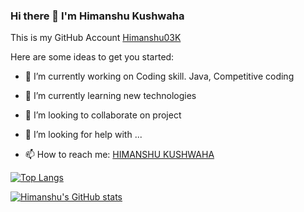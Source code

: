 ### Hi there 👋 I'm Himanshu Kushwaha
This is my GitHub Account [Himanshu03K](https://github.com/Himanshu03K)



Here are some ideas to get you started:

- 🔭 I’m currently working on Coding skill. Java, Competitive coding 
- 🌱 I’m currently learning new technologies
- 👯 I’m looking to collaborate on project
- 🤔 I’m looking for help with ...

- 📫 How to reach me: [HIMANSHU KUSHWAHA](https://www.linkedin.com/in/himanshu-kushwaha-7a27a91b8)


[![Top Langs](https://github-readme-stats.vercel.app/api/top-langs/?username=Himanshu03K&layout=compact)](https://github.com/Himanshu03K/github-readme-stats)


[![Himanshu's GitHub stats](https://github-readme-stats.vercel.app/api?username=Himanshu03K)](https://github.com/Himanshu03K/github-readme-stats)
